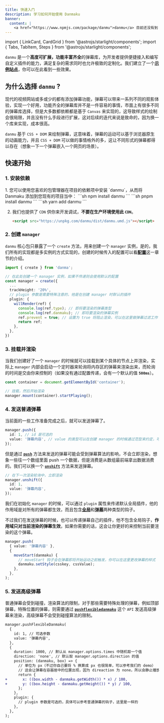 ```yaml
---
title: 快速入门
description: 学习如何开始使用 Danmaku
banner:
  content: |
    <a href="https://www.npmjs.com/package/danmu">danmu</a> 目前还没有到 v1.0 版本，不要使用未公开的 API，如果您发现任何错误或意外情况，请在 <a href="https://github.com/imtaotao/danmu/issues/new">GitHub 上创建 issues</a>。
---
```


import { LinkCard, CardGrid } from '@astrojs/starlight/components';
import { Tabs, TabItem, Steps } from '@astrojs/starlight/components';

`danmu` 是一个**高度可扩展，功能丰富齐全**的弹幕库，为开发者提供便捷接入和编写自定义插件的能力，满足复杂的需求同时也允许极致的定制化。我们建立了一个[**示例站点**](https://imtaotao.github.io/danmu/)，你可以在此看到一些效果。

## 为什么选择 `danmu` ?

现代的视频网站或多或少的都有添加弹幕功能，弹幕可以带来一系列不同的观影体验，实现一个好用，功能齐全的弹幕库并不是一件容易的事情，市面上有很多不同的弹幕库选择，但是大多数都依赖都是基于 `Canvas` 来实现的，这导致样式的绘制会很局限，并且没有什么手段进行扩展，这对后续的迭代来说是致命的，因为换一个库来实现，成本很高。

`danmu` 基于 `CSS + DOM` 来绘制弹幕，这意味着，弹幕的运动可以基于浏览器原生的动画能力，并且 `CSS + DOM` 可以做的事情格外的多，这让不同形式的弹幕都得以存在（想象一下一个弹幕嵌入一个网页的场景）。

## 快速开始

### 1. 安装依赖

<Steps>
1. 您可以使用您喜欢的包管理器在项目的依赖项中安装 `danmu`，从而将 Danmaku 添加到您现有的项目当中：
    <Tabs>
      <TabItem label="npm" icon="seti:npm">
        ```sh
        npm install danmu
        ```
      </TabItem>
      <TabItem label="pnpm" icon="pnpm">
        ```sh
        pnpm install danmu
        ```
      </TabItem>
      <TabItem label="Yarn" icon="seti:yarn">
        ```sh
        yarn add danmu
        ```
      </TabItem>
    </Tabs>

2.  我们也提供了 `CDN` 供你来开发调试，**不要在生产环境使用此 `CDN`**。

    ```html title="index.html"
    <script src="https://unpkg.com/danmu/dist/danmu.umd.js"></script>
    ```

</Steps>

### 2. 创建 `manager`

`danmu` 核心包只暴露了一个 `create` 方法，用来创建一个 `manager` 实例，是的，我们所有的实现都是多实例的方式实现的，创建的时候传入的配置可以看[**配置**](./reference/manager-config)这一章节的介绍。

```ts title="init.ts" {9}
import { create } from 'danma';

// 在此处创建一个 manager 实例，如果不传递则会使用默认的配置
const manager = create({
  ...
  trackHeight: '20%',
  // plugin 参数是需要特殊注意的，他是在创建 manager 时默认的插件
  plugin: {
    willRender(ref) {
      console.log(ref.type); // 即将要渲染的弹幕类型
      console.log(ref.danmaku); // 即将要渲染的弹幕实例
      ref.prevent = true; // 设置为 true 将阻止渲染，可以在这里做弹幕过滤工作
      return ref;
    },
  },
})
```

### 3. 挂载并渲染

当我们创建好了一个 `manager` 的时候就可以挂载到某个具体的节点上并渲染，实际上 `manager` 内部会启动一个定时器来轮询将内存区的弹幕来渲染出来，而轮询的时间是交由你来控制的（如果没有通过配置传递，会有一个默认的值 **`500ms`**）。

```ts
const container = document.getElementById('container');

// 挂载，然后开始渲染
manager.mount(container).startPlaying();
```

### 4. 发送普通弹幕

当前面的一些工作准备完成之后，就可以发送弹幕了。

```ts
manager.push({
  id: 1, // id 是可选的
  value: '弹幕内容', // value 的类型可以在创建 manager 的时候通过范型来约定，可以看后面的小节
});
```

但是通过 [**`push`**](./reference/manager-api/#push) 方法来发送的弹幕可能会受到弹幕算法的影响，不会立即渲染，想象一些往一个数组里面 push 一个数据，但是消费是从数组最前端拿出数据消费的。我们可以换一个 [**`unshift`**](./reference/manager-api/#unshift) 方法来发送弹幕。

```ts
// 在下一次渲染轮询中，立即渲染
manager.unshift({
  id: 1,
  value: '弹幕内容',
});
```

我们在初始化 `manager` 的时候，可以通过 `plugin` 属性来传递默认全局插件，他的作用域是对所有的弹幕都生效，而且包含[**全局**](./reference/manager-hooks)和[**弹幕**](./reference/danmaku-hooks)两种类型的钩子。

不过我们在发送弹幕的时候，也可以传递弹幕自己的插件，他不包含全局钩子，**作用域只对当前渲染的弹幕生效**，如果你需要的话，这会让你更好的来控制当前要渲染的这个弹幕。

```ts
manager.push(
  { value: '弹幕内容' },
  {
    moveStart(danmaku) {
      // moveStart 钩子会在弹幕即将开始运动之前触发，你可以在这里更改弹幕的样式
      danmaku.setStyle(csskey, cssValue);
    },
  },
);
```

### 5. 发送高级弹幕

普通弹幕会受到碰撞，渲染算法的限制，对于那些需要特殊处理的弹幕，例如顶部弹幕，特殊位置的弹幕，则需要通过 [**`pushflexibledanmaku`**](./reference/manager-api/#pushflexibledanmaku) 这个 `API` 发送高级弹幕来渲染，高级弹幕不会受到碰撞算法的限制。

```diff lang="ts"
manager.pushFlexibleDanmaku(
  {
    id: 1, // 可选参数
    value: '弹幕内容',
  },
  {
    duration: 1000, // 默认从 manager.options.times 中随机取一个值
    direction: 'none', // 默认取 manager.options.direction 的值
    position: (danmaku, box) => {
      // 单位为 px（不过你自己要将 % 换算成 px 也很简单，可以参考我们的 demo）
      // 这会让弹幕在容器居中的位置出现，因为 direaction 为 none，所以会静止播放 1s
      return {
+       x: ((box.width - danmaku.getWidth()) * x) / 100,
+       y: ((box.height - danmaku.getHeight()) * y) / 100,
      };
    },
    plugin: {
      // plugin 参数是可选的，具体可以参考普通弹幕的钩子，这里是一样的
    },
  },
);
```
